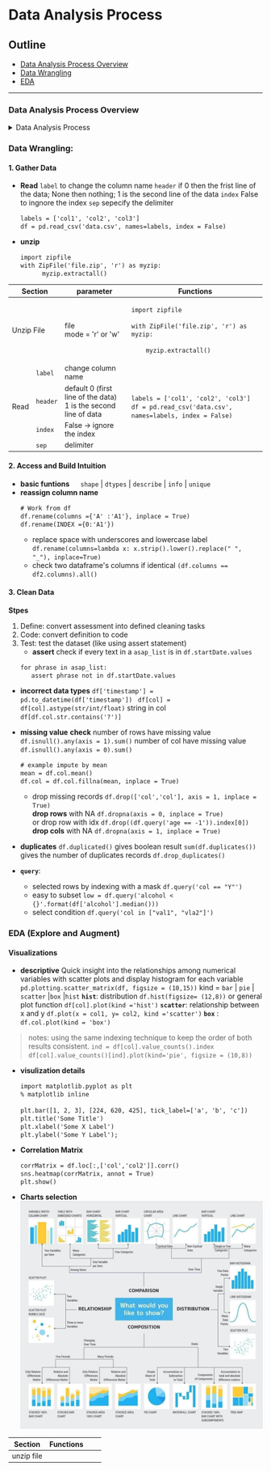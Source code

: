 # Data Analysis Process
## Outline 
<ul>
<li><a href="#L2">Data Analysis Process Overview</a></li>
<li><a href="#L3">Data Wrangling</a></li>
<li><a href="#L4">EDA</a></li>
</ul>

****
<a id='L2'></a>
### Data Analysis Process Overview
<details> 
<summary> Data Analysis Process </summary>
<bold> 
Step 1: Ask questions   

Either you're given data and ask questions based on it, or you ask questions first and gather data based on that later. In both cases, great questions help you focus on relevant parts of your data and direct your analysis towards meaningful insights.

Step 2: Wrangle data
You get the data you need in a form you can work with in three steps: gather, assess, clean. You gather the data you need to answer your questions, assess your data to identify any problems in your data’s quality or structure, and clean your data by modifying, replacing, or removing data to ensure that your dataset is of the highest quality and as well-structured as possible.

Step 3: Perform EDA (Exploratory Data Analysis)
You explore and then augment your data to maximize the potential of your analyses, visualizations, and models. Exploring involves finding patterns in your data, visualizing relationships in your data, and building intuition about what you’re working with. After exploring, you can do things like remove outliers and create better features from your data, also known as feature engineering.

Step 4: Draw conclusions (or even make predictions)
This step is typically approached with machine learning or inferential statistics that are beyond the scope of this course, which will focus on drawing conclusions with descriptive statistics.

Step 5: Communicate your results
You often need to justify and convey meaning in the insights you’ve found. Or, if your end goal is to build a system, you usually need to share what you’ve built, explain how you reached design decisions, and report how well it performs. There are many ways to communicate your results: reports, slide decks, blog posts, emails, presentations, or even conversations. Data visualization will always be very valuable.
</details>


<a id='L3'></a>

### Data Wrangling: 
#### 1. Gather Data
* **Read**
`label`  to change the column name 
`header` if 0 then the frist line of the data; None then nothing; 1 is the second line of the data
`index` False to ingnore the index
`sep` sepecify the delimiter
  ```
  labels = ['col1', 'col2', 'col3']  
  df = pd.read_csv('data.csv', names=labels, index = False)   
  ```
* **unzip**
  ```
  import zipfile  
  with ZipFile('file.zip', 'r') as myzip:    
        myzip.extractall()
  ```

<table>
<thead>
  <tr>
    <th colspan="2">Section</th>
    <th>parameter</th>
    <th>Functions</th>
  </tr>
</thead>
<tbody>
  <tr>
    <td colspan="2">Unzip File</td>
    <td>file<br>mode = 'r' or 'w'</td>
       <td><pre><code>import zipfile </br> 
with ZipFile('file.zip', 'r') as myzip:    
<br>    myzip.extractall()<br></code></td>
  </tr>
  <tr>
    <td rowspan="4">Read</td>
    <td><code>label<code></td>
    <td>change column name</td>
    <td rowspan="4"><code>labels = ['col1', 'col2', 'col3']  <br>df = pd.read_csv('data.csv', names=labels, index = False)</td>
  </tr>
  <tr>
    <td><code>header<code></td>
    <td>default 0 (first line of the data)<br>1 is the second line of data</td>
  </tr>
  <tr>
    <td><code>index<code></td>
    <td>False -&gt; ignore the index</td>
  </tr>
  <tr>
    <td><code>sep<code></td>
    <td>delimiter</td>
  </tr>
</tbody>
</table> 
<table>
<thead>
  <tr>
    <th>Section</th>
    <th>Functions</th>
    <th></th>
    <th></th>
  </tr>
</thead>
<tbody>
  <tr>
    <td>unzip file </td>




#### 2.  Access and Build Intuition
* **basic funtions**  &emsp;   `shape` | `dtypes` | `describe` | `info` | `unique`
* **reassign column name** 
  ```
  # Work from df 
  df.rename(columns ={'A' :'A1'}, inplace = True)
  df.rename(INDEX ={0:'A1'})
  ```
  - replace space with underscores and lowercase label 
  `df.rename(columns=lambda x: x.strip().lower().replace(" ", "_"), inplace=True)`
  - check two dataframe's columns if identical 
  `(df.columns == df2.columns).all()`


#### 3. Clean Data
**Stpes** 
1. Define: convert assessment into defined cleaning tasks 
2. Code: convert definition to code
3. Test: test the dataset (like using assert statement)
    * **assert**
   check if every text in a `asap_list` is in `df.startDate.values`
   ```
   for phrase in asap_list:
      assert phrase not in df.startDate.values
   ```
* **incorrect data types**
`df['timestamp'] = pd.to_datetime(df['timestamp']) `
`df[col] = df[col].astype(str/int/float)`
string in col `df[df.col.str.contains('?')]`
* **missing value** 
  **check**
number of rows have missing value `df.isnull().any(axis = 1).sum()`
number of col have missing value `df.isnull().any(axis = 0).sum()`
   ```
   # example impute by mean
   mean = df.col.mean()   
   df.col = df.col.fillna(mean, inplace = True)
   ```
    - drop missing records
      `df.drop(['col','col'], axis = 1, inplace = True)`  
      **drop rows** with NA `df.dropna(axis = 0, inplace = True)`  
      or drop row with idx `df.drop((df.query('age == -1')).index[0])`
      **drop cols** with NA `df.dropna(axis = 1, inplace = True)` 
    
* **duplicates** 
`df.duplicated()` gives boolean result 
`sum(df.duplicates())` gives the number of duplicates records 
`df.drop_duplicates()`

* **`query`**: 
  - selected rows by indexing with a mask
    `df.query('col == "Y"')`
  - easy to subset
  `low = df.query('alcohol < {}'.format(df['alcohol'].median()))`
  - select condition 
  `df.query('col in ["val1", "vla2"]')`

<a id='L4'></a>

### EDA (Explore and Augment)
#### Visualizations
* **descriptive**
  Quick insight into the relationships among numerical variables with scatter plots and display histogram for each variable
  `pd.plotting.scatter_matrix(df, figsize = (10,15))`
   kind = `bar` | `pie` | `scatter` |`box` |`hist` 
  **`hist`**: distribution   `df.hist(figsize= (12,8))` or general plot function  `df[col].plot(kind ='hist')` 
  **`scatter`**: relationship between x and y `df.plot(x = col1, y= col2, kind ='scatter')` 
  **`box`** : `df.col.plot(kind = 'box')` 
> notes:
> using the same indexing technique to keep the order of both results consistent. 
> `ind = df[col].value_counts().index`
> `df[col].value_counts()[ind].plot(kind='pie', figsize = (10,8))`
* **visulization details**
  ```
  import matplotlib.pyplot as plt 
  % matplotlib inline 

  plt.bar([1, 2, 3], [224, 620, 425], tick_label=['a', 'b', 'c'])
  plt.title('Some Title')
  plt.xlabel('Some X Label')
  plt.ylabel('Some Y Label');
  ```
* **Correlation Matrix** 
  ```
  corrMatrix = df.loc[:,['col','col2']].corr()
  sns.heatmap(corrMatrix, annot = True)
  plt.show()
  ``` 
* **Charts selection** 
  ![Chart](Pics/new_chart.jpeg) 
